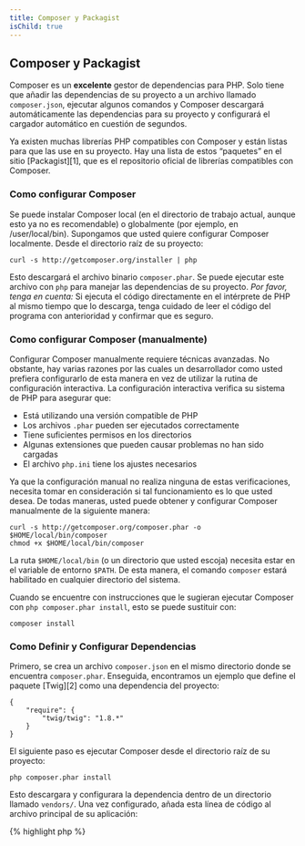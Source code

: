 ```yaml
---
title: Composer y Packagist
isChild: true
---
```


## Composer y Packagist

Composer es un **excelente** gestor de dependencias para PHP. Solo tiene que añadir las dependencias de su proyecto a un archivo llamado `composer.json`, ejecutar algunos comandos y Composer descargará automáticamente las dependencias para su proyecto y configurará el cargador automático en cuestión de segundos.

Ya existen muchas librerías PHP compatibles con Composer y están listas para que las use en su proyecto. Hay una lista de estos “paquetes” en el sitio [Packagist][1], que es el repositorio oficial de librerías compatibles con Composer.

### Como configurar Composer

Se puede instalar Composer local (en el directorio de trabajo actual, aunque esto ya no es recomendable) o globalmente (por ejemplo, en /user/local/bin). Supongamos que usted quiere configurar Composer localmente. Desde el directorio raíz de su proyecto:

    curl -s http://getcomposer.org/installer | php

Esto descargará el archivo binario `composer.phar`. Se puede ejecutar este archivo con `php` para manejar las dependencias de su proyecto. *Por favor, tenga en cuenta:* Si ejecuta el código directamente en el intérprete de PHP al mismo tiempo que lo descarga, tenga cuidado de leer el código del programa con anterioridad y confirmar que es seguro.

### Como configurar Composer (manualmente)

Configurar Composer manualmente requiere técnicas avanzadas. No obstante, hay varias razones por las cuales un desarrollador como usted prefiera configurarlo de esta manera en vez de utilizar la rutina de configuración interactiva. La configuración interactiva verifica su sistema de PHP para asegurar que:

- Está utilizando una versión compatible de PHP
- Los archivos `.phar` pueden ser ejecutados correctamente
- Tiene suficientes permisos en los directorios
- Algunas extensiones que pueden causar problemas no han sido cargadas
- El archivo `php.ini` tiene los ajustes necesarios

Ya que la configuración manual no realiza ninguna de estas verificaciones, necesita tomar en consideración si tal funcionamiento es lo que usted desea. De todas maneras, usted puede obtener y configurar Composer manualmente de la siguiente manera:

    curl -s http://getcomposer.org/composer.phar -o $HOME/local/bin/composer
    chmod +x $HOME/local/bin/composer

La ruta `$HOME/local/bin` (o un directorio que usted escoja) necesita estar en el variable de entorno `$PATH`. De esta manera, el comando `composer` estará habilitado en cualquier directorio del sistema.

Cuando se encuentre con instrucciones que le sugieran ejecutar Composer con `php composer.phar install`, esto se puede sustituir con:

    composer install

### Como Definir y Configurar Dependencias

Primero, se crea un archivo `composer.json` en el mismo directorio donde se encuentra `composer.phar`. Enseguida, encontramos un ejemplo que define el paquete [Twig][2] como una dependencia del  proyecto:

	{
	    "require": {
	        "twig/twig": "1.8.*"
	    }
	}

El siguiente paso es ejecutar Composer desde el directorio raíz de su proyecto:

    php composer.phar install

Esto descargara y configurara la dependencia dentro de un directorio llamado `vendors/`. Una vez configurado, añada esta línea de código al archivo principal de su aplicación:

{% highlight php %}
<?php
require 'vendor/autoload.php';
{% endhighlight %}

 Esta instrucción le dice a su programa que use el cargador automático de Composer para cargar cualquier dependencia que haya configurado. Ahora sus dependencias serán cargadas dinámicamente según su programa las requiera.

* [Aprenda más acerca de Composer][3]

[1]: http://packagist.org/
[2]: http://twig.sensiolabs.org
[3]: http://getcomposer.org/doc/00-intro.md
